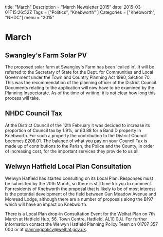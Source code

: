 title: "March"
Description = "March Newsletter 2015"date: 2015-03-01T15:26:52Z
Tags = ["Politics", "Knebworth" ]
Categories = ["Knebworth", "NHDC"]
menu = "2015"


# March

## Swangley's Farm Solar PV

The proposed solar farm at Swangley's Farm has been 'called in'. It will
be referred to the Secretary of State for the Dept. for Communities and
Local Government under the Town and Country Planning Act 1990, Section
70. This was the recommendation of the planning officer of the District
Council. Documents relating to the application will now have to be
examined by the Planning Inspectorate. As of the time of writing, it is
not clear how long this process will take.

## NHDC Council Tax

At the District Council of the 12th February it was decided to increase
its proportion of Council tax by 1.9%, or &pound;3.88 for a Band D property in
Knebworth. For such a property the contribution to the District Council
becomes &pound;208.01. The balance of what you pay on your Council Tax is made
up of contributions to the Parish, the Police and the County, in order
of increasing cost, for the important services they provide to us all.

## Welwyn Hatfield Local Plan Consultation

Welwyn Hatfield has started consulting on its Local Plan. Responses must
be submitted by the 20th March, so there is still time for you to
comment. For residents of Knebworth the proposal that is likely to be of
most interest is the potential development of the field between Gun
Meadow Avenue and Monread Lodge, although there are a number of
proposals along the B197 which will have an impact on Knebworth.

There is a Local Plan drop-in Consultation Event for the Welhat Plan on
7th March at Hatfield Hub, 56, Town Centre, Hatfield, AL10 0JJ. For
further information contact the Welwyn Hatfield Planning Policy Team on
01707 357 000 or at planningpolicy@welhat.gov.uk.
